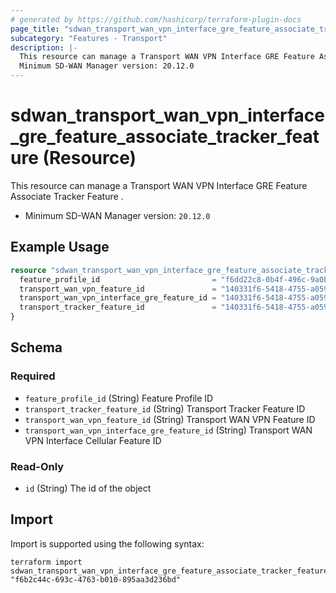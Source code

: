 ```yaml
---
# generated by https://github.com/hashicorp/terraform-plugin-docs
page_title: "sdwan_transport_wan_vpn_interface_gre_feature_associate_tracker_feature Resource - terraform-provider-sdwan"
subcategory: "Features - Transport"
description: |-
  This resource can manage a Transport WAN VPN Interface GRE Feature Associate Tracker Feature .
  Minimum SD-WAN Manager version: 20.12.0
---
```


# sdwan_transport_wan_vpn_interface_gre_feature_associate_tracker_feature (Resource)

This resource can manage a Transport WAN VPN Interface GRE Feature Associate Tracker Feature .
  - Minimum SD-WAN Manager version: `20.12.0`

## Example Usage

```terraform
resource "sdwan_transport_wan_vpn_interface_gre_feature_associate_tracker_feature" "example" {
  feature_profile_id                         = "f6dd22c8-0b4f-496c-9a0b-6813d1f8b8ac"
  transport_wan_vpn_feature_id               = "140331f6-5418-4755-a059-13c77eb96037"
  transport_wan_vpn_interface_gre_feature_id = "140331f6-5418-4755-a059-13c77eb96037"
  transport_tracker_feature_id               = "140331f6-5418-4755-a059-13c77eb96037"
}
```

<!-- schema generated by tfplugindocs -->
## Schema

### Required

- `feature_profile_id` (String) Feature Profile ID
- `transport_tracker_feature_id` (String) Transport Tracker Feature ID
- `transport_wan_vpn_feature_id` (String) Transport WAN VPN Feature ID
- `transport_wan_vpn_interface_gre_feature_id` (String) Transport WAN VPN Interface Cellular Feature ID

### Read-Only

- `id` (String) The id of the object

## Import

Import is supported using the following syntax:

```shell
terraform import sdwan_transport_wan_vpn_interface_gre_feature_associate_tracker_feature.example "f6b2c44c-693c-4763-b010-895aa3d236bd"
```
